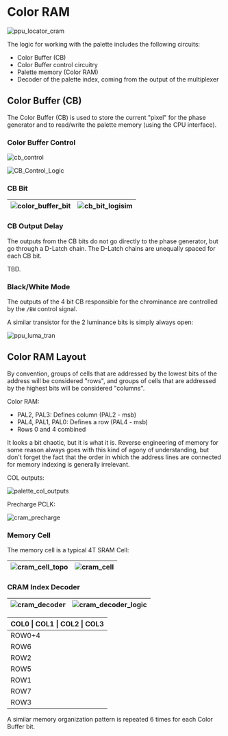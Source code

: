 # Color RAM

![ppu_locator_cram](/BreakingNESWiki/imgstore/ppu/ppu_locator_cram.jpg)

The logic for working with the palette includes the following circuits:
- Color Buffer (CB)
- Color Buffer control circuitry
- Palette memory (Color RAM)
- Decoder of the palette index, coming from the output of the multiplexer

## Color Buffer (CB)

The Color Buffer (CB) is used to store the current "pixel" for the phase generator and to read/write the palette memory (using the CPU interface).

### Color Buffer Control

![cb_control](/BreakingNESWiki/imgstore/ppu/cb_control.jpg)

![CB_Control_Logic](/BreakingNESWiki/imgstore/ppu/CB_Control_Logic.jpg)

### CB Bit

|![color_buffer_bit](/BreakingNESWiki/imgstore/ppu/color_buffer_bit.jpg)|![cb_bit_logisim](/BreakingNESWiki/imgstore/ppu/cb_bit_logisim.jpg)|
|---|---|

### CB Output Delay

The outputs from the CB bits do not go directly to the phase generator, but go through a D-Latch chain. The D-Latch chains are unequally spaced for each CB bit.

TBD.

### Black/White Mode

The outputs of the 4 bit CB responsible for the chrominance are controlled by the `/BW` control signal.

A similar transistor for the 2 luminance bits is simply always open:

![ppu_luma_tran](/BreakingNESWiki/imgstore/ppu/ppu_luma_tran.jpg)

## Color RAM Layout

By convention, groups of cells that are addressed by the lowest bits of the address will be considered "rows", and groups of cells that are addressed by the highest bits will be considered "columns".

Color RAM:
- PAL2, PAL3: Defines column (PAL2 - msb)
- PAL4, PAL1, PAL0: Defines a row (PAL4 - msb)
- Rows 0 and 4 combined

It looks a bit chaotic, but it is what it is. Reverse engineering of memory for some reason always goes with this kind of agony of understanding, but don't forget the fact that the order in which the address lines are connected for memory indexing is generally irrelevant.

COL outputs:

![palette_col_outputs](/BreakingNESWiki/imgstore/ppu/palette_col_outputs.jpg)

Precharge PCLK:

![cram_precharge](/BreakingNESWiki/imgstore/ppu/cram_precharge.jpg)

### Memory Cell

The memory cell is a typical 4T SRAM Cell:

|![cram_cell_topo](/BreakingNESWiki/imgstore/ppu/cram_cell_topo.jpg)|![cram_cell](/BreakingNESWiki/imgstore/ppu/cram_cell.jpg)|
|---|---|

### CRAM Index Decoder

|![cram_decoder](/BreakingNESWiki/imgstore/ppu/cram_decoder.jpg)|![cram_decoder_logic](/BreakingNESWiki/imgstore/ppu/cram_decoder_logic.jpg)|
|---|---|

|COL0 \| COL1 \| COL2 \| COL3|
|---|
|ROW0+4|
|ROW6|
|ROW2|
|ROW5|
|ROW1|
|ROW7|
|ROW3|

A similar memory organization pattern is repeated 6 times for each Color Buffer bit.
